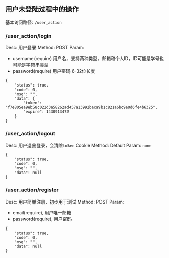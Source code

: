 ## 用户未登陆过程中的操作
基本访问路径: `/user_action`

### /user_action/login
Desc: 用户登录
Method: POST
Param:

* username(require) 用户名，支持两种类型，邮箱和个人ID，ID可能是学号也可能是字符串类型
* password(require) 用户密码 6-32位长度

```
{
    "status": true,
    "code": 0,
    "msg": "",
    "data": {
        "token": "f7e805ea9eb58c022d3a58262ad457a13992baca9b1c821a6bc9e0d6fe4b6325",
        "expire": 1430913472
    }
}
```

### /user_action/logout
Desc: 用户退出登录，会清除`token` Cookie
Method: Default
Param: `none`
```
{
    "status": true,
    "code": 0,
    "msg": "",
    "data": null
}
```

### /user_action/register
Desc: 用户简单注册，初步用于测试
Method: POST
Param:

* email(require), 用户唯一邮箱
* password(require), 用户密码

```
{
    "status": true,
    "code": 0,
    "msg": "",
    "data": null
}
```